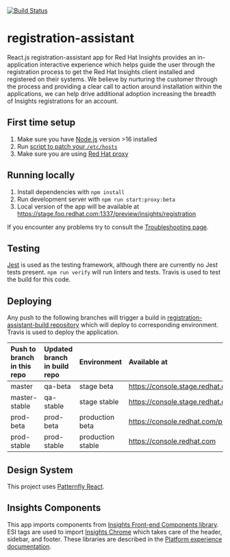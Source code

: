 [![Build Status](https://api.travis-ci.com/RedHatInsights/registration-assistant.svg?branch=master)](https://www.travis-ci.com/github/RedHatInsights/registration-assistant)

# registration-assistant
React.js registration-assistant app for Red Hat Insights provides an in-application interactive experience which helps guide the user through the registration process to get the Red Hat Insights client installed and registered on their systems. We believe by nurturing the customer through the process and providing a clear call to action around installation within the applications, we can help drive additional adoption increasing the breadth of Insights registrations for an account.

## First time setup
1. Make sure you have [Node.js](https://nodejs.org/en/) version >16 installed
2. Run [script to patch your `/etc/hosts`](https://github.com/RedHatInsights/insights-proxy/blob/master/scripts/patch-etc-hosts.sh)
3. Make sure you are using [Red Hat proxy](http://hdn.corp.redhat.com/proxy.pac)

## Running locally
1. Install dependencies with `npm install`
2. Run development server with `npm run start:proxy:beta`
3. Local version of the app will be available at https://stage.foo.redhat.com:1337/preview/insights/registration

If you encounter any problems try to consult the [Troubleshooting page](https://docs.engineering.redhat.com/pages/viewpage.action?spaceKey=RHIF&title=Troubleshooting).

## Testing
[Jest](https://jestjs.io/) is used as the testing framework, although there are currently no Jest tests present. `npm run verify` will run linters and tests. Travis is used to test the build for this code.

## Deploying
Any push to the following branches will trigger a build in [registration-assistant-build repository](https://github.com/RedHatInsights/registration-assistant-build) which will deploy to corresponding environment. Travis is used to deploy the application.

| Push to branch in this repo  | Updated branch in build repo  | Environment       | Available at
| :--------------------------- | :---------------------------- | :---------------- | :-----------
| master                       | qa-beta                       | stage beta        | https://console.stage.redhat.com/preview
| master-stable                | qa-stable                     | stage stable      | https://console.stage.redhat.com
| prod-beta                    | prod-beta                     | production beta   | https://console.redhat.com/preview
| prod-stable                  | prod-stable                   | production stable | https://console.redhat.com

## Design System
This project uses [Patternfly React](https://github.com/patternfly/patternfly-react).

## Insights Components
This app imports components from [Insights Front-end Components library](https://github.com/RedHatInsights/frontend-components). ESI tags are used to import [Insights Chrome](https://github.com/RedHatInsights/insights-chrome) which takes care of the header, sidebar, and footer. These libraries are described in the [Platform experience documentation](http://front-end-docs-insights.apps.ocp4.prod.psi.redhat.com/).
